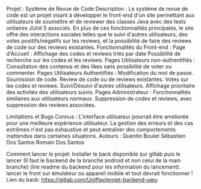 Projet : Système de Revue de Code
Description :
Le système de revue de code est un projet visant à développer le front-end d'un site permettant aux utilisateurs de soumettre et de reviewer des classes Java avec des tests unitaires JUnit 5 associés. En plus de ces fonctionnalités principales, le site offre des interactions sociales telles que le suivi d'autres utilisateurs, des votes positifs/négatifs sur les reviews, et la possibilité de faire des reviews de code sur des reviews existantes.
Fonctionnalités du Front-end :
Page d'Accueil :
Affichage des codes et reviews triés par date
Possibilité de recherche sur les codes et les reviews.
Pages Utilisateurs non-authentifiés :
Consultation des contenus et des likes sans possibilité de voter ou commenter.
Pages Utilisateurs Authentifiés :
Modification du mot de passe.
Soumission de code.
Review de code ou de reviews existantes.
Votes sur les codes et reviews.
Suivi/Désuivi d'autres utilisateurs.
Affichage prioritaire des activités des utilisateurs suivis.
Pages Administrateur :
Fonctionnalités similaires aux utilisateurs normaux.
Suppression de codes et reviews, avec suppression des reviews associées.

Limitations et Bugs Connus :
L'interface utilisateur pourrait être améliorée pour une meilleure expérience utilisateur.
La gestion des erreurs et des cas extrêmes n'est pas exhaustive et peut entraîner des comportements inattendus dans certaines situations.
Auteurs :
Quentin Boulet
Sébastien Dos Santos
Romain Dos Santos


Comment lancer le projet: 
Installer le back disponible sur gitlab puis le lancer (Il faut le backend de la branche android et non celui de la main branche) (lire readme du backend pour les information du lancement).
lancer le front sur émulateur ou appareil mobile et tout devrait fonctionner !
Lien du back: https://gitlab.com/Uniffay/projet-backend-uwu
